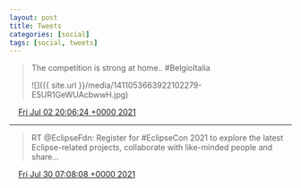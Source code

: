 ```yaml
---
layout: post
title: Tweets
categories: [social]
tags: [social, tweets]
---
```


> The competition is strong at home.. #BelgioItalia 
> 
> ![]({{ site.url }}/media/1411053663922102279-E5UR1GeWUAcbwwH.jpg)

<img src="{{ site.url }}/media/tweet.ico" width="12" /> [Fri Jul 02 20:06:24 +0000 2021](https://twitter.com/bruncedric/status/1411053663922102279)

----

> RT @EclipseFdn: Register for #EclipseCon 2021 to explore the latest Eclipse-related projects, collaborate with like-minded people and share…

<img src="{{ site.url }}/media/tweet.ico" width="12" /> [Fri Jul 30 07:08:08 +0000 2021](https://twitter.com/bruncedric/status/1421004666029187072)